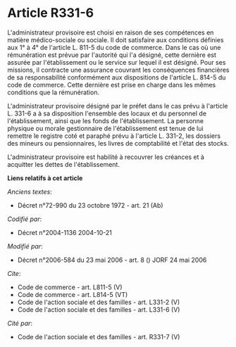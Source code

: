# Article R331-6

L'administrateur provisoire est choisi en raison de ses compétences en matière médico-sociale ou sociale. Il doit satisfaire
aux conditions définies aux 1° à 4° de l'article L. 811-5 du code de commerce. Dans le cas où une rémunération est prévue par
l'autorité qui l'a désigné, cette dernière est assurée par l'établissement ou le service sur lequel il est désigné. Pour ses
missions, il contracte une assurance couvrant les conséquences financières de sa responsabilité conformément aux dispositions
de l'article L. 814-5 du code de commerce. Cette dernière est prise en charge dans les mêmes conditions que la rémunération. 

L'administrateur provisoire désigné par le préfet dans le cas prévu à l'article L. 331-6 a à sa disposition l'ensemble des
locaux et du personnel de l'établissement, ainsi que les fonds de l'établissement. La personne physique ou morale
gestionnaire de l'établissement est tenue de lui remettre le registre coté et paraphé prévu à l'article L. 331-2, les
dossiers des mineurs ou pensionnaires, les livres de comptabilité et l'état des stocks. 

L'administrateur provisoire est habilité à recouvrer les créances et à acquitter les dettes de l'établissement.

**Liens relatifs à cet article**

_Anciens textes_:

  - Décret n°72-990 du 23 octobre 1972 - art. 21 (Ab)

_Codifié par_:

  - Décret n°2004-1136 2004-10-21

_Modifié par_:

  - Décret n°2006-584 du 23 mai 2006 - art. 8 () JORF 24 mai 2006

_Cite_:

  - Code de commerce - art. L811-5 (V)
  - Code de commerce - art. L814-5 (VT)
  - Code de l'action sociale et des familles - art. L331-2 (V)
  - Code de l'action sociale et des familles - art. L331-6 (V)

_Cité par_:

  - Code de l'action sociale et des familles - art. R331-7 (V)

